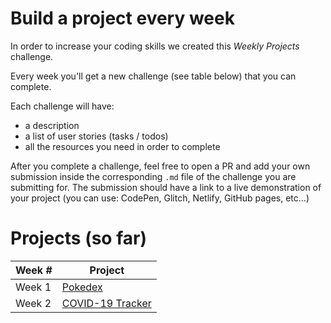 # Build a project every week

In order to increase your coding skills we created this _Weekly Projects_ challenge.

Every week you'll get a new challenge (see table below) that you can complete.

Each challenge will have:

- a description
- a list of user stories (tasks / todos)
- all the resources you need in order to complete

After you complete a challenge, feel free to open a PR and add your own submission inside the corresponding `.md` file of the challenge you are submitting for. The submission should have a link to a live demonstration of your project (you can use: CodePen, Glitch, Netlify, GitHub pages, etc...)

# Projects (so far)

| Week # | Project                                        |
| ------ | ---------------------------------------------- |
| Week 1 | [Pokedex](/projects/Week%201%20-%20Pokedex.md) |
| Week 2 | [COVID-19 Tracker](/projects/Week%202%20-%20COVID-19.md) |
